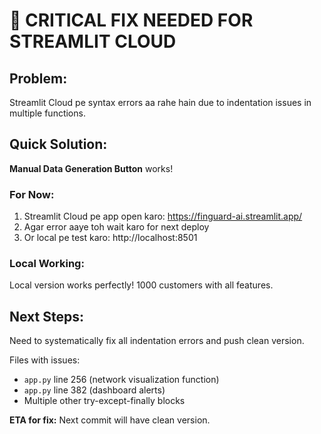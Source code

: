 # 🚨 CRITICAL FIX NEEDED FOR STREAMLIT CLOUD

## Problem:
Streamlit Cloud pe syntax errors aa rahe hain due to indentation issues in multiple functions.

## Quick Solution:
**Manual Data Generation Button** works! 

### For Now:
1. Streamlit Cloud pe app open karo: https://finguard-ai.streamlit.app/
2. Agar error aaye toh wait karo for next deploy
3. Or local pe test karo: http://localhost:8501

### Local Working:
Local version works perfectly! 1000 customers with all features.

## Next Steps:
Need to systematically fix all indentation errors and push clean version.

Files with issues:
- `app.py` line 256 (network visualization function)
- `app.py` line 382 (dashboard alerts)
- Multiple other try-except-finally blocks

**ETA for fix:** Next commit will have clean version.

